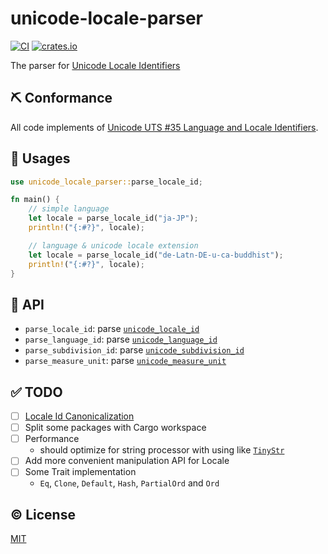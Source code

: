 # unicode-locale-parser

[![CI][ci-src]][ci-href]
[![crates.io][crate-io-src]][crate-io-href]

The parser for [Unicode Locale Identifiers](https://unicode.org/reports/tr35/#Unicode_locale_identifier)


## ⛏️ Conformance

All code implements of [Unicode UTS #35 Language and Locale Identifiers](https://unicode.org/reports/tr35/#Identifiers).


## 🚀 Usages

```rust
use unicode_locale_parser::parse_locale_id;

fn main() {
    // simple language
    let locale = parse_locale_id("ja-JP");
    println!("{:#?}", locale);

    // language & unicode locale extension
    let locale = parse_locale_id("de-Latn-DE-u-ca-buddhist");
    println!("{:#?}", locale);
}
```


## 🤝 API
- `parse_locale_id`: parse [`unicode_locale_id`](https://unicode.org/reports/tr35/#unicode_locale_id)
- `parse_language_id`: parse [`unicode_language_id`](https://unicode.org/reports/tr35/#unicode_language_id)
- `parse_subdivision_id`: parse [`unicode_subdivision_id`](https://unicode.org/reports/tr35/#unicode_subdivision_id)
- `parse_measure_unit`: parse [`unicode_measure_unit`](https://unicode.org/reports/tr35/#unicode_measure_unit)


## ✅ TODO
- [ ] [Locale Id Canonicalization](https://unicode.org/reports/tr35/#LocaleId_Canonicalization)
- [ ] Split some packages with Cargo workspace
- [ ] Performance
  - should optimize for string processor with using like [`TinyStr`](https://github.com/zbraniecki/tinystr)
- [ ] Add more convenient manipulation API for Locale
- [ ] Some Trait implementation
  - `Eq`, `Clone`, `Default`, `Hash`, `PartialOrd` and `Ord`


## ©️ License

[MIT](https://opensource.org/licenses/MIT)

<!-- Badges -->

[ci-src]: https://github.com/kazupon/unicode-locale-parser/actions/workflows/ci.yml/badge.svg
[ci-href]: https://github.com/kazupon/unicode-locale-parser/actions/workflows/ci.yml
[crate-io-src]: https://img.shields.io/crates/v/unicode-locale-parser.svg
[crate-io-href]: https://crates.io/crates/unicode-locale-parser